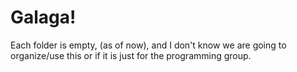 # Galaga!

Each folder is empty, (as of now), and I don't know we are going to organize/use this or if it is just for the programming group.
